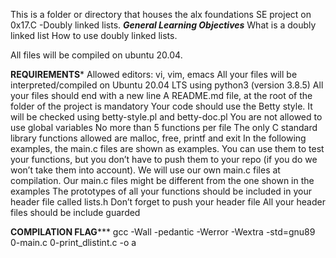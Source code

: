 This is a folder or directory that houses the alx foundations SE project on 0x17.C -Doubly linked lists.
*****General Learning Objectives*****
What is a doubly linked list
How to use doubly linked lists.

All files will be compiled on ubuntu 20.04.


**************REQUIREMENTS***************
Allowed editors: vi, vim, emacs
All your files will be interpreted/compiled on Ubuntu 20.04 LTS using python3 (version 3.8.5)
All your files should end with a new line
A README.md file, at the root of the folder of the project is mandatory
Your code should use the Betty style. It will be checked using betty-style.pl and betty-doc.pl
You are not allowed to use global variables
No more than 5 functions per file
The only C standard library functions allowed are malloc, free, printf and exit
In the following examples, the main.c files are shown as examples. You can use them to test your functions, but you don’t have to push them to your repo (if you do we won’t take them into account). We will use our own main.c files at compilation. Our main.c files might be different from the one shown in the examples
The prototypes of all your functions should be included in your header file called lists.h
Don’t forget to push your header file
All your header files should be include guarded

************COMPILATION FLAG***************
gcc -Wall -pedantic -Werror -Wextra -std=gnu89 0-main.c 0-print_dlistint.c -o a
